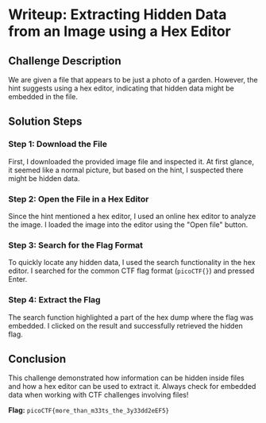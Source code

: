 # Writeup: Extracting Hidden Data from an Image using a Hex Editor

## Challenge Description
We are given a file that appears to be just a photo of a garden. However, the hint suggests using a hex editor, indicating that hidden data might be embedded in the file.

## Solution Steps

### Step 1: Download the File
First, I downloaded the provided image file and inspected it. At first glance, it seemed like a normal picture, but based on the hint, I suspected there might be hidden data.

### Step 2: Open the File in a Hex Editor
Since the hint mentioned a hex editor, I used an online hex editor to analyze the image. I loaded the image into the editor using the "Open file" button.

### Step 3: Search for the Flag Format
To quickly locate any hidden data, I used the search functionality in the hex editor. I searched for the common CTF flag format (`picoCTF{}`) and pressed Enter.

### Step 4: Extract the Flag
The search function highlighted a part of the hex dump where the flag was embedded. I clicked on the result and successfully retrieved the hidden flag.

## Conclusion
This challenge demonstrated how information can be hidden inside files and how a hex editor can be used to extract it. Always check for embedded data when working with CTF challenges involving files!

**Flag:** `picoCTF{more_than_m33ts_the_3y33dd2eEF5}`
